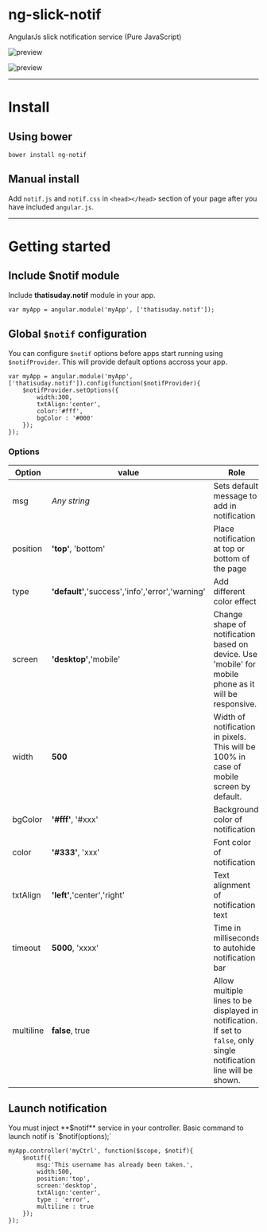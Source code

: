 # ng-slick-notif
AngularJs slick notification service (Pure JavaScript)

![preview](http://i.imgur.com/lwi8DDe.png)

![preview](http://i.imgur.com/Q5f221P.png)

***

# Install
## Using bower
```
bower install ng-notif
```

## Manual install
Add `notif.js` and `notif.css` in `<head></head>` section of your page after you have included `angular.js`.

***

# Getting started
## Include $notif module
Include **thatisuday.notif** module in your app.
```
var myApp = angular.module('myApp', ['thatisuday.notif']);
```
## Global `$notif` configuration
You can configure `$notif` options before apps start running using `$notifProvider`. This will provide default options accross your app.
```
var myApp = angular.module('myApp', ['thatisuday.notif']).config(function($notifProvider){
	$notifProvider.setOptions({
		width:300,
		txtAlign:'center',
		color:'#fff',
		bgColor : '#000'
	});
});
```

### Options
| Option | value | Role |
| ------ | ----- | ---- |
| msg | _Any string_ | Sets default message to add in notification |
| position | **'top'**, 'bottom' | Place notification at top or bottom of the page |
| type | **'default'**,'success','info','error','warning' | Add different color effect |
| screen | **'desktop'**,'mobile' | Change shape of notification based on device. Use 'mobile' for mobile phone as it will be responsive.|
| width | **500** | Width of notification in pixels. This will be 100% in case of mobile screen by default. |
| bgColor | **'#fff'**, '#xxx' | Background color of notification |
| color | **'#333'**, 'xxx' | Font color of notification |
| txtAlign | **'left'**,'center','right' | Text alignment of notification text |
| timeout | **5000**, 'xxxx' | Time in milliseconds to autohide notification bar |
| multiline | **false**, true | Allow multiple lines to be displayed in notification. If set to `false`, only single notification line will be shown. |

## Launch notification
You must inject **$notif** service in your controller. Basic command to launch notif is `$notif(options);`

```
myApp.controller('myCtrl', function($scope, $notif){
	$notif({
		msg:'This username has already been taken.',
		width:500,
		position:'top',
		screen:'desktop',
		txtAlign:'center',
		type : 'error',
		multiline : true
	});
});
```











